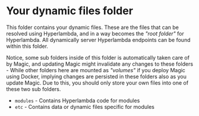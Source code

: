 
# Your dynamic files folder

This folder contains your dynamic files. These are the files that can be resolved using Hyperlambda,
and in a way becomes the _"root folder"_ for Hyperlambda. All dynamically server Hyperlambda endpoints
can be found within this folder.

Notice, some sub folders inside of this folder is automatically taken care of by Magic, and updating
Magic might invalidate any changes to these folders - While other folders here are mounted as _"volumes"_
if you deploy Magic using Docker, implying changes are persisted in these folders also as you update Magic.
Due to this, you should only store your own files into one of these two sub folders.

* `modules` - Contains Hyperlambda code for modules
* `etc` - Contains data or dynamic files specific for modules
